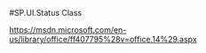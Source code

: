 ﻿#SP.UI.Status Class

https://msdn.microsoft.com/en-us/library/office/ff407795%28v=office.14%29.aspx



